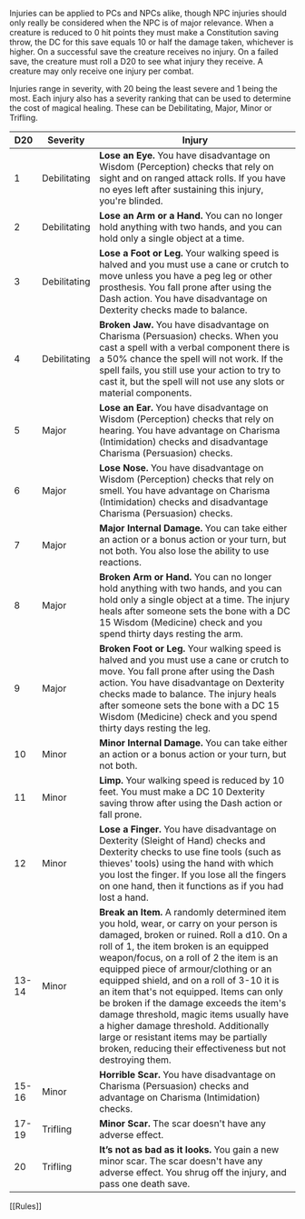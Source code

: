 Injuries can be applied to PCs and NPCs alike, though NPC injuries should only really be considered when the NPC is of major relevance. When a creature is reduced to 0 hit points they must make a Constitution saving throw, the DC for this save equals 10 or half the damage taken, whichever is higher. On a successful save the creature receives no injury. On a failed save, the creature must roll a D20 to see what injury they receive. A creature may only receive one injury per combat.

Injuries range in severity, with 20 being the least severe and 1 being the most. Each injury also has a severity ranking that can be used to determine the cost of magical healing. These can be Debilitating, Major, Minor or Trifling.


| D20   | Severity     | Injury                                                                                                                                                                                                                                                                                                                                                                                                                                                                                                                                                                                            |
| ----- | ------------ | ------------------------------------------------------------------------------------------------------------------------------------------------------------------------------------------------------------------------------------------------------------------------------------------------------------------------------------------------------------------------------------------------------------------------------------------------------------------------------------------------------------------------------------------------------------------------------------------------- |
| 1     | Debilitating | **Lose an Eye.** You have disadvantage on Wisdom (Perception) checks that rely on sight and on ranged attack rolls. If you have no eyes left after sustaining this injury, you're blinded.                                                                                                                                                                                                                                                                                                                                                                                                        |
| 2     | Debilitating | **Lose an Arm or a Hand.** You can no longer hold anything with two hands, and you can hold only a single object at a time.                                                                                                                                                                                                                                                                                                                                                                                                                                                                       |
| 3     | Debilitating | **Lose a Foot or Leg.** Your walking speed is halved and you must use a cane or crutch to move unless you have a peg leg or other prosthesis. You fall prone after using the Dash action. You have disadvantage on Dexterity checks made to balance.                                                                                                                                                                                                                                                                                                                                              |
| 4     | Debilitating | **Broken Jaw.** You have disadvantage on Charisma (Persuasion) checks. When you cast a spell with a verbal component there is a 50% chance the spell will not work. If the spell fails, you still use your action to try to cast it, but the spell will not use any slots or material components.                                                                                                                                                                                                                                                                                                 |
| 5     | Major        | **Lose an Ear.** You have disadvantage on Wisdom (Perception) checks that rely on hearing. You have advantage on Charisma (Intimidation) checks and disadvantage Charisma (Persuasion) checks.                                                                                                                                                                                                                                                                                                                                                                                                    |
| 6     | Major        | **Lose Nose.** You have disadvantage on Wisdom (Perception) checks that rely on smell. You have advantage on Charisma (Intimidation) checks and disadvantage Charisma (Persuasion) checks.                                                                                                                                                                                                                                                                                                                                                                                                        |
| 7     | Major        | **Major Internal Damage.** You can take either an action or a bonus action or your turn, but not both. You also lose the ability to use reactions.                                                                                                                                                                                                                                                                                                                                                                                                                                                |
| 8     | Major        | **Broken Arm or Hand.** You can no longer hold anything with two hands, and you can hold only a single object at a time. The injury heals after someone sets the bone with a DC 15 Wisdom (Medicine) check and you spend thirty days resting the arm.                                                                                                                                                                                                                                                                                                                                             |
| 9     | Major        | **Broken Foot or Leg.** Your walking speed is halved and you must use a cane or crutch to move. You fall prone after using the Dash action. You have disadvantage on Dexterity checks made to balance. The injury heals after someone sets the bone with a DC 15 Wisdom (Medicine) check and you spend thirty days resting the leg.                                                                                                                                                                                                                                                               |
| 10    | Minor        | **Minor Internal Damage.** You can take either an action or a bonus action or your turn, but not both.                                                                                                                                                                                                                                                                                                                                                                                                                                                                                            |
| 11    | Minor        | **Limp.** Your walking speed is reduced by 10 feet. You must make a DC 10 Dexterity saving throw after using the Dash action or fall prone.                                                                                                                                                                                                                                                                                                                                                                                                                                                       |
| 12    | Minor        | **Lose a Finger.** You have disadvantage on Dexterity (Sleight of Hand) checks and Dexterity checks to use fine tools (such as thieves' tools) using the hand with which you lost the finger. If you lose all the fingers on one hand, then it functions as if you had lost a hand.                                                                                                                                                                                                                                                                                                               |
| 13-14 | Minor        | **Break an Item.** A randomly determined item you hold, wear, or carry on your person is damaged, broken or ruined. Roll a d10. On a roll of 1, the item broken is an equipped weapon/focus, on a roll of 2 the item is an equipped piece of armour/clothing or an equipped shield, and on a roll of 3-10 it is an item that's not equipped. Items can only be broken if the damage exceeds the item's damage threshold, magic items usually have a higher damage threshold. Additionally large or resistant items may be partially broken, reducing their effectiveness but not destroying them. |
| 15-16 | Minor        | **Horrible Scar.** You have disadvantage on Charisma (Persuasion) checks and advantage on Charisma (Intimidation) checks.                                                                                                                                                                                                                                                                                                                                                                                                                                                                         |
| 17-19 | Trifling     | **Minor Scar.** The scar doesn't have any adverse effect.                                                                                                                                                                                                                                                                                                                                                                                                                                                                                                                                         |
| 20    | Trifling     | **It’s not as bad as it looks.** You gain a new minor scar. The scar doesn't have any adverse effect. You shrug off the injury, and pass one death save.                                                                                                                                                                                                                                                                                                                                                                                                                                          |

[[Rules]]

